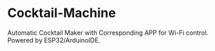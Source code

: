 # Cocktail-Machine
Automatic Cocktail Maker with Corresponding APP for Wi-Fi control.
Powered by ESP32/ArduinoIDE.
